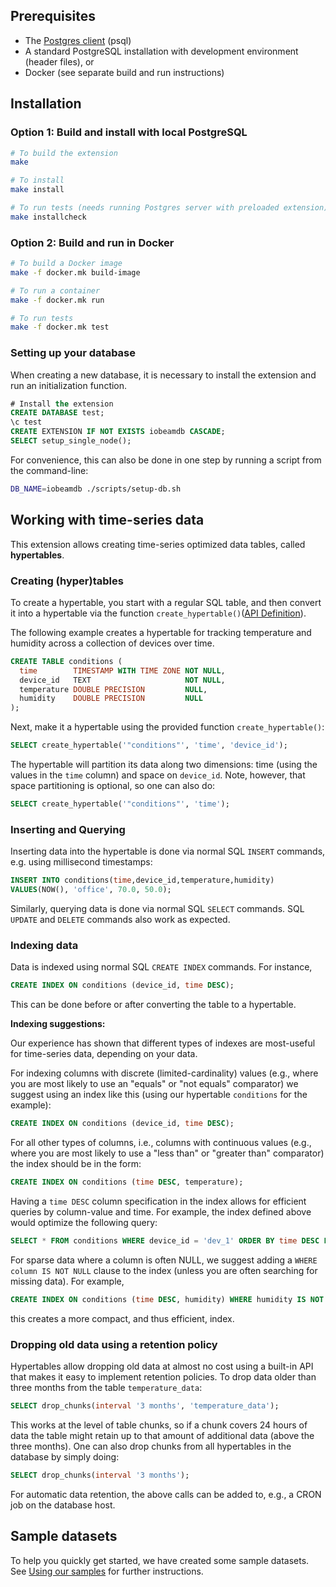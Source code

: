 ## Prerequisites

- The [Postgres client](https://wiki.postgresql.org/wiki/Detailed_installation_guides) (psql)
- A standard PostgreSQL installation with development environment (header files), or
- Docker (see separate build and run instructions)

## Installation

### Option 1: Build and install with local PostgreSQL

```bash
# To build the extension
make

# To install
make install

# To run tests (needs running Postgres server with preloaded extension)
make installcheck
```

### Option 2: Build and run in Docker

```bash
# To build a Docker image
make -f docker.mk build-image

# To run a container
make -f docker.mk run

# To run tests
make -f docker.mk test
```

### Setting up your database

When creating a new database, it is necessary to install the extension and
run an initialization function.

```sql
# Install the extension
CREATE DATABASE test;
\c test
CREATE EXTENSION IF NOT EXISTS iobeamdb CASCADE;
SELECT setup_single_node();
```

For convenience, this can also be done in one step by running a script from
the command-line:
```bash
DB_NAME=iobeamdb ./scripts/setup-db.sh
```

## Working with time-series data

This extension allows creating time-series optimized data tables,
called **hypertables**.

### Creating (hyper)tables
To create a hypertable, you start with a regular SQL table, and then convert
it into a hypertable via the function
`create_hypertable()`([API Definition](extension/sql/main/ddl.sql)).

The following example creates a hypertable for tracking
temperature and humidity across a collection of devices over time.

```sql
CREATE TABLE conditions (
  time        TIMESTAMP WITH TIME ZONE NOT NULL,
  device_id   TEXT                     NOT NULL,
  temperature DOUBLE PRECISION         NULL,
  humidity    DOUBLE PRECISION         NULL
);
```

Next, make it a hypertable using the provided function
`create_hypertable()`:
```sql
SELECT create_hypertable('"conditions"', 'time', 'device_id');
```

The hypertable will partition its data along two dimensions: time (using the values in the
`time` column) and space on `device_id`. Note, however, that space partitioning
is optional, so one can also do:
```sql
SELECT create_hypertable('"conditions"', 'time');
```

### Inserting and Querying
Inserting data into the hypertable is done via normal SQL `INSERT` commands,
e.g. using millisecond timestamps:
```sql
INSERT INTO conditions(time,device_id,temperature,humidity)
VALUES(NOW(), 'office', 70.0, 50.0);
```

Similarly, querying data is done via normal SQL `SELECT` commands.
SQL `UPDATE` and `DELETE` commands also work as expected.

### Indexing data

Data is indexed using normal SQL `CREATE INDEX` commands. For instance,
```sql
CREATE INDEX ON conditions (device_id, time DESC);
```
This can be done before or after converting the table to a hypertable.

**Indexing suggestions:**

Our experience has shown that different types of indexes are most-useful for
time-series data, depending on your data.

For indexing columns with discrete (limited-cardinality) values (e.g., where you are most likely
  to use an "equals" or "not equals" comparator) we suggest using an index like this (using our hypertable `conditions` for the example):
```sql
CREATE INDEX ON conditions (device_id, time DESC);
```
For all other types of columns, i.e., columns with continuous values (e.g., where you are most likely to use a
"less than" or "greater than" comparator) the index should be in the form:
```sql
CREATE INDEX ON conditions (time DESC, temperature);
```
Having a `time DESC` column specification in the index allows for efficient queries by column-value and time. For example, the index defined above would optimize the following query:
```sql
SELECT * FROM conditions WHERE device_id = 'dev_1' ORDER BY time DESC LIMIT 10
```

For sparse data where a column is often NULL, we suggest adding a `WHERE column IS NOT NULL` clause to the index (unless you are often searching for missing data). For example,

```sql
CREATE INDEX ON conditions (time DESC, humidity) WHERE humidity IS NOT NULL;
```
this creates a more compact, and thus efficient, index.

### Dropping old data using a retention policy

Hypertables allow dropping old data at almost no cost using a built-in API that
makes it easy to implement retention policies. To drop data older than three months
from the table `temperature_data`:
```sql
SELECT drop_chunks(interval '3 months', 'temperature_data');
```

This works at the level of table chunks, so if a chunk covers 24 hours of data
the table might retain up to that amount of additional data (above the three months).
One can also drop chunks from all hypertables in the database by simply doing:
```sql
SELECT drop_chunks(interval '3 months');
```

For automatic data retention, the above calls can be added to, e.g., a CRON job
on the database host.

## Sample datasets
To help you quickly get started, we have created some sample datasets. See
[Using our samples](docs/UsingSamples.md) for further instructions.
